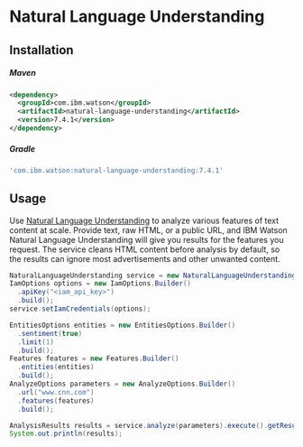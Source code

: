 # Natural Language Understanding

## Installation

##### Maven
```xml
<dependency>
  <groupId>com.ibm.watson</groupId>
  <artifactId>natural-language-understanding</artifactId>
  <version>7.4.1</version>
</dependency>
```

##### Gradle
```gradle
'com.ibm.watson:natural-language-understanding:7.4.1'
```

## Usage
Use [Natural Language Understanding](https://cloud.ibm.com/docs/services/natural-language-understanding?topic=natural-language-understanding-about)
to analyze various features of text content at scale. Provide text, raw HTML, or a public URL, and IBM Watson Natural
Language Understanding will give you results for the features you request. The service cleans HTML content before
analysis by default, so the results can ignore most advertisements and other unwanted content.

```java
NaturalLanguageUnderstanding service = new NaturalLanguageUnderstanding("2017-02-27");
IamOptions options = new IamOptions.Builder()
  .apiKey("<iam_api_key>")
  .build();
service.setIamCredentials(options);

EntitiesOptions entities = new EntitiesOptions.Builder()
  .sentiment(true)
  .limit(1)
  .build();
Features features = new Features.Builder()
  .entities(entities)
  .build();
AnalyzeOptions parameters = new AnalyzeOptions.Builder()
  .url("www.cnn.com")
  .features(features)
  .build();

AnalysisResults results = service.analyze(parameters).execute().getResul();
System.out.println(results);
```
